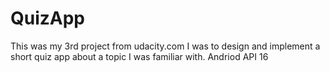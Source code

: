 # QuizApp
This was my 3rd project from udacity.com
I was to design and implement a short quiz app about a topic I was familiar with.
Andriod API 16
